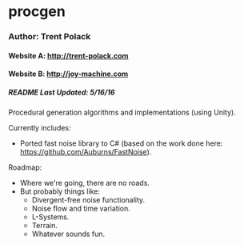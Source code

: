 # procgen
### Author: Trent Polack
#### Website A: http://trent-polack.com
#### Website B: http://joy-machine.com
##### README Last Updated: 5/16/16

Procedural generation algorithms and implementations (using Unity).

Currently includes:
 - Ported fast noise library to C# (based on the work done here: https://github.com/Auburns/FastNoise).

Roadmap:
 - Where we're going, there are no roads.
 - But probably things like:
   * Divergent-free noise functionality.
   * Noise flow and time variation.
   * L-Systems.
   * Terrain.
   * Whatever sounds fun.
